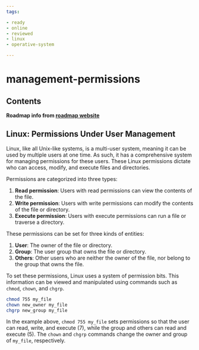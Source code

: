 ```yaml
---
tags:

- ready
- online
- reviewed
- linux
- operative-system

---
```


# management-permissions

## Contents

__Roadmap info from [roadmap website](https://roadmap.sh/linux/user-management/permissions)__

## Linux: Permissions Under User Management

Linux, like all Unix-like systems, is a multi-user system, meaning it can be used by multiple users at one time. As such, it has a comprehensive system for managing permissions for these users. These Linux permissions dictate who can access, modify, and execute files and directories.

Permissions are categorized into three types:

1. __Read permission__: Users with read permissions can view the contents of the file.
2. __Write permission__: Users with write permissions can modify the contents of the file or directory.
3. __Execute permission__: Users with execute permissions can run a file or traverse a directory.

These permissions can be set for three kinds of entities:

1. __User__: The owner of the file or directory.
2. __Group__: The user group that owns the file or directory.
3. __Others__: Other users who are neither the owner of the file, nor belong to the group that owns the file.

To set these permissions, Linux uses a system of permission bits. This information can be viewed and manipulated using commands such as `chmod`, `chown`, and `chgrp`.

```bash
chmod 755 my_file
chown new_owner my_file
chgrp new_group my_file

```

In the example above, `chmod 755 my_file` sets permissions so that the user can read, write, and execute (7), while the group and others can read and execute (5). The `chown` and `chgrp` commands change the owner and group of `my_file`, respectively.
